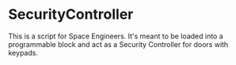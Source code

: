 # SecurityController
This is a script for Space Engineers.  It's meant to be loaded into a programmable block and act as a Security Controller for doors with keypads.
